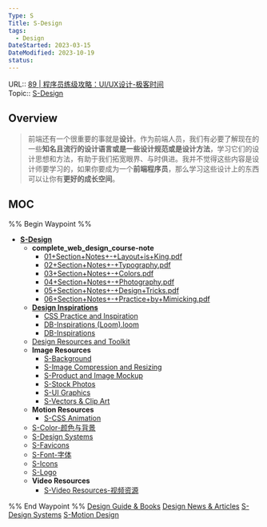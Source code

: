 ```yaml
---
Type: S
Title: S-Design
tags:
  - Design
DateStarted: 2023-03-15
DateModified: 2023-10-19
status:
---
```

URL:: [89 | 程序员练级攻略：UI/UX设计-极客时间](https://time.geekbang.org/column/article/12486)  
Topic:: [S-Design](S-Design.md)
## Overview
>前端还有一个很重要的事就是**设计**。作为前端人员，我们有必要了解现在的一些**知名且流行的设计语言或是一些设计规范或是设计方法**，学习它们的设计思想和方法，有助于我们拓宽眼界、与时俱进。我并不觉得这些内容是设计师要学习的，如果你要成为一个**前端程序员**，那么学习这些设计上的东西可以让你有**更好的成长空间**。

## MOC 
%% Begin Waypoint %%
- **[S-Design](S-Design.md)**
	- **complete_web_design_course-note**
		- [01+Section+Notes+-+Layout+is+King.pdf](01+Section+Notes+-+Layout+is+King.pdf)
		- [02+Section+Notes+-+Typography.pdf](02+Section+Notes+-+Typography.pdf)
		- [03+Section+Notes+-+Colors.pdf](03+Section+Notes+-+Colors.pdf)
		- [04+Section+Notes+-+Photography.pdf](04+Section+Notes+-+Photography.pdf)
		- [05+Section+Notes+-+Design+Tricks.pdf](05+Section+Notes+-+Design+Tricks.pdf)
		- [06+Section+Notes+-+Practice+by+Mimicking.pdf](06+Section+Notes+-+Practice+by+Mimicking.pdf)
	- **[Design Inspirations](Design%20Inspirations.md)**
		- [CSS Practice and Inspiration](CSS%20Practice%20and%20Inspiration.md)
		- [DB-Inspirations (Loom).loom](DB-Inspirations%20(Loom).loom)
		- [DB-Inspirations](DB-Inspirations.md)
	- [Design Resources and Toolkit](Design%20Resources%20and%20Toolkit.md)
	- **Image Resources**
		- [S-Background](S-Background.md)
		- [S-Image Compression and Resizing](S-Image%20Compression%20and%20Resizing.md)
		- [S-Product and Image Mockup](S-Product%20and%20Image%20Mockup.md)
		- [S-Stock Photos](S-Stock%20Photos.md)
		- [S-UI Graphics](S-UI%20Graphics.md)
		- [S-Vectors & Clip Art](S-Vectors%20&%20Clip%20Art.md)
	- **Motion Resources**
		- [S-CSS Animation](S-CSS%20Animation.md)
	- [S-Color-颜色与背景](S-Color-颜色与背景.md)
	- [S-Design Systems](S-Design%20Systems.md)
	- [S-Favicons](S-Favicons.md)
	- [S-Font-字体](S-Font-字体.md)
	- [S-Icons](S-Icons.md)
	- [S-Logo](S-Logo.md)
	- **Video Resources**
		- [S-Video Resources-视频资源](S-Video%20Resources-视频资源.md)

%% End Waypoint %%
[Design Guide & Books](Design%20Guide%20&%20Books)
[Design News & Articles](Design%20News%20&%20Articles)
[S-Design Systems](S-Design%20Systems.md)
[S-Motion Design](S-Motion%20Design)



